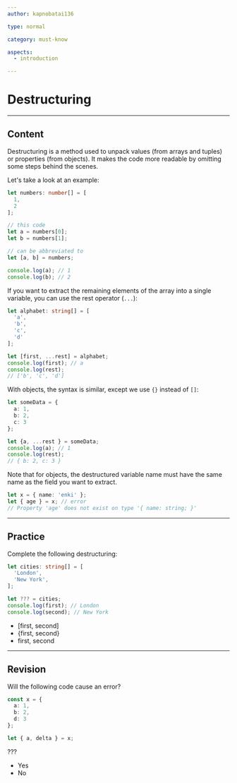 ```yaml
---
author: kapnobatai136

type: normal

category: must-know

aspects:
  - introduction

---
```


# Destructuring

---
## Content

Destructuring is a method used to unpack values (from arrays and tuples) or properties (from objects). It makes the code more readable by omitting some steps behind the scenes.

Let's take a look at an example:

```ts
let numbers: number[] = [
  1,
  2
];

// this code
let a = numbers[0];
let b = numbers[1];

// can be abbreviated to
let [a, b] = numbers;

console.log(a); // 1
console.log(b); // 2
```

If you want to extract the remaining elements of the array into a single variable, you can use the rest operator (`...`):

```ts
let alphabet: string[] = [
  'a',
  'b',
  'c',
  'd'
];

let [first, ...rest] = alphabet;
console.log(first); // a
console.log(rest);
// ['b', 'c', 'd']
```

With objects, the syntax is similar, except we use `{}` instead of `[]`:

```ts
let someData = {
  a: 1,
  b: 2,
  c: 3
};

let {a, ...rest } = someData;
console.log(a); // 1
console.log(rest);
// { b: 2, c: 3 }
```

Note that for objects, the destructured variable name must have the same name as the field you want to extract.

```ts
let x = { name: 'enki' };
let { age } = x; // error
// Property 'age' does not exist on type '{ name: string; }'
```

---
## Practice

Complete the following destructuring:

```ts
let cities: string[] = [
  'London',
  'New York',
];

let ??? = cities;
console.log(first); // London
console.log(second); // New York
```

* [first, second]
* {first, second}
* first, second

---
## Revision

Will the following code cause an error?

```ts
const x = {
  a: 1,
  b: 2,
  d: 3
};

let { a, delta } = x;
```

???

* Yes
* No